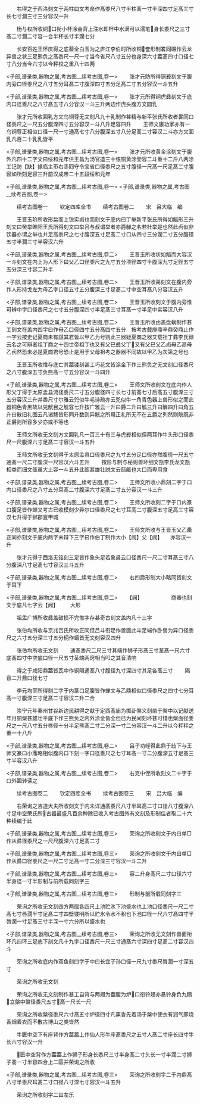 <!-- { "loadSidebar": true } -->
　　右得之于西洛刻文于两柱曰文考命作髙黍尺八寸半柱髙一寸半深四寸足髙三寸长七寸濶三寸三分容汉一升

　　杨与权所收铜口衔小杯涂金背上注水即杯中水满可以濡笔身长黍尺之三寸髙二寸濶二寸容一合半杯长寸半濶七分

　　长安百姓王怀庆得之底葢全白玉为之庐江李伯时所收铜奁形制畧同碾作云龙异兽之状三足熊负之髙黍尺一尺一寸当今省尺八寸五分也身深六寸葢髙四寸口径七寸八分当今六寸以今秤校之重八十四两

<子部,谱录类,器物之属,考古图__续考古图,卷一>
　　张才元防所得铜彛刻文于腹内旁口径黍尺之八寸五分耳髙二寸腹深四寸五分足髙二寸五分容汉一斗五升

<子部,谱录类,器物之属,考古图__续考古图,卷一>
　　张才元所得铜虎彞刻文于底内口径黍尺之八寸髙五寸八分容汉一斗三升两边作虎头腹方文圆乳



　　张才元所收圎乳方文乌铜尊无文刻凡九十乳制作甚精与新平张氏所收者畧同口径黍尺之一尺五分腹深四寸五分容汉一斗八升足容四升
　　王师文康功家亦有一乌铜尊正相似口径一尺一寸通髙七寸八分腹深五寸八分足髙二寸容汉二斗亦方文圎乳凡百二十乳乳皆平

<子部,谱录类,器物之属,考古图__续考古图,卷一>
　　张才元所收黄金涂刻文于腹外凡四十二字文曰绥和元年供王昌为汤官造三十练铜黄涂壶容二斗重十二斤八两涂工记防【缺】掾临主帀右丞囘守令宝省口径黍尺之五寸腹径一尺髙一尺足髙二寸腹容如所刻足容三升前汉成帝二十五段绥和元年

<子部,谱录类,器物之属,考古图__续考古图,卷一>
<子部,谱录类,器物之属,考古图__续考古图,卷一>

　　续考古图卷一
　　钦定四库全书
　　续考古图卷二
　　宋　吕大临　编

　　王晋玉玠所收形扁而上锐实卣也而刻文于底内曰丁举新平张氏所得如觚形三升刻文曰癸举睢阳王氏所得刻文曰举吕与叔谓举者亦爵觯之名若杜举是也然此卣似非饮器亦谓之举也并足高黍尺之七寸腹深五寸足髙二寸口从四寸三分濶二寸五分腹径五寸半濶三寸半容汉六升

<子部,谱录类,器物之属,考古图__续考古图,卷二>
　　王晋玉所收状如觚而大容汉一斗刻文在内上为人形下曰父乙口径黍尺之九寸五分项径四寸半腹深九寸足径五寸五分深三寸容二升半

<子部,谱录类,器物之属,考古图__续考古图,卷二>
　　王晋玉所收鬲刻文在腹内旁作人形持戈左为母乙字口径五寸五分腹深三寸足髙二寸中空耳髙八分容汉五升

<子部,谱录类,器物之属,考古图__续考古图,卷二>
　　王晋玉所收刻文于腹内旁惟可辨中字口径黍尺之七寸五分腹深四寸半足髙三寸耳髙一寸半足中实容汉八升

<子部,谱录类,器物之属,考古图__续考古图,卷二>
　　王晋玉所收卣盖盘螭制作甚工刻文在盖内四字曰作母乙口径四寸五分髙四寸五分　按考古载庚鼎辛鼎癸鼎止作一字云按史记夏商未有諡其君皆以甲乙为号则此三器疑夏商之器又载祖丁彞李氏録云名之可辩者祖丁商之十四世帝祖丁也又有父巳彞父丁又有父巳父乙卣母乙鬲母乙卣然恐未必是夏商君号恐止是用于父母祖考之器器不同故以甲乙为次第之号也

　　王晋玉所收惟存底亡其葢镂刻甚工巧花文皆涂金下作三熊负之无文刻口径黍尺之八寸腹深五寸负熊髙一寸五分容汉一斗四升

<子部,谱录类,器物之属,考古图__续考古图,卷二>
　　王师文所收刻文在底内作人形父丁得于太原孟县流径黍尺二寸五分腹径四寸长七寸前髙七寸后髙五寸腹深三寸五分容汉三升并黍尺寸尔雅云兕似牛毛诗疏亦云兕似牛一角青色器上兽形似之而此器铜色青黑故以兕觥目之觥容七升按广雅云一升曰爵二升曰觚三升曰觯四升曰角五升曰散旧礼图云凡诸觞皆形同升数则异觥之所用正礼所无不在五爵之列然则觥既非正爵则所容多少亦或不等也

　　王师文所收无文刻方文圎乳凡一百三十有三与虎彛相似但两耳作牛头形口径黍尺一尺腹深六寸足髙二寸容汉一斗五升

　　王师文所收无文刻得于太原孟县口径黍尺之九寸五分足口径亦然腹径一尺五寸通髙一尺二寸腹深一尺容汉六斗五升
　　按形与制与秘阁兽环细文瓿李氏龙文瓿相类而细文瓿虽大止容一斗五升此瓿甚雄壮説文云瓿甂也大口而卑用食

<子部,谱录类,器物之属,考古图__续考古图,卷二>
　　王师文所收小鼎刻二字于口内口径黍尺之八寸五分耳髙二寸腹深六寸足髙二寸五分容汉一斗三升

<子部,谱录类,器物之属,考古图__续考古图,卷二>
　　王师文所收刻二字于口内篆口腹足皆作蝉又考古已收模刻少异尔口径黍尺之七寸耳高二寸腹深五寸足高三寸容汉七升得于邺郡亶甲城

<子部,谱录类,器物之属,考古图__续考古图,卷二>
　　王师文所收与王晋玉父乙罍正同亦刻文于底内两字未辩下三字曰作伯丁制作大小【阙】父【阙】　　亦容汉一升



　　张才元得于西洛无铭刻三足皆作象头足若象鼻云口径黍尺一尺二寸耳髙三寸八分腹深八寸足髙七寸容汉三斗五升

<子部,谱录类,器物之属,考古图__续考古图,卷二>
　　右四爵形制大小略同皆刻文于耳下

<子部,谱录类,器物之属,考古图__续考古图,卷二>
　　【阙】　　　　　　商器也刻文于底凡七字云【阙】
　　大形



　　祖孟广博所收彞盖破损不完惟字存甚奇古刻文盖内凡十三字

　　张伯均所收与京兆吕氏所收正同但吕斗衔足作兽面此斗足端作卧兽为异口径黍尺之六寸五分深三寸五分柄作螭首无文刻容汉四升

　　张伯均所收无文刻
　　通髙黍尺二尺三寸其端作狮子形髙三寸茎髙一尺六寸底髙四寸中空底口径一尺五寸茎端两窍相当叩之其音清响

　　得之于咸阳鼎葢皆瓦中作铜隔通髙八寸腹径九寸深四寸其足各髙三寸
　　隔容二升鼎口径七寸

　　李元均宰所得刻二字于内篆口足腹皆作蝉文与乙鼎相似口径黍尺之四寸七分耳髙一寸腹深三寸足髙二寸容汉二升二合

　　崇宁元年秦州甘谷新边民耕得之献于定西髙庙为掷卦槃义刻凿于槃中以记献送年月铜槃甚雄壮平底下作三熊负之内外涂金皆全但已为民间刻坏甚可惜也槃面径黍尺之一尺八寸五分唇径十分半足熊髙二寸二分深一寸二分容汉一斗二升以今秤秤之重一十八斤

<子部,谱录类,器物之属,考古图__续考古图,卷二>
　　吕子功峌得此鼎于歧下与王师文篆口小鼎略相似腹内口下刻一字口径黍尺之七寸耳髙一寸二分腹深五寸足髙三寸半容汉八升

<子部,谱录类,器物之属,考古图__续考古图,卷二>
　　右克中侄所收刻文二十字于口外圜转读之

　　续考古图卷二
　　钦定四库全书
　　续考古图卷三
　　宋　吕大临　编

　　右荣询之咨道大夫所收刻文于内未详通髙黍尺八寸半耳髙二寸口径八寸腹深八寸足中空荣氏所古器最盛凡百余种除已收入考古图外有文刻及形制佳者取二十六种续编于此

<子部,谱录类,器物之属,考古图__续考古图,卷三>
　　荣询之所收刻文于内曰单□作从彞径黍尺之一尺尺腹深六寸足髙二寸

<子部,谱录类,器物之属,考古图__续考古图,卷三>
　　荣询之所收刻文于内曰单□作从彞口径黍尺之一尺二寸足髙一寸二分深三寸容汉一斗二升

<子部,谱录类,器物之属,考古图__续考古图,卷三>
　　容二升身髙尺二寸口径六寸半身径一寸半形制与前所载同刻字三

<子部,谱录类,器物之属,考古图__续考古图,卷三>
　　形制与前所载同刻字三



　　荣询之所收无文刻四方两层各四尺上池贮氷下池盛水也上池口径黍尺一尺二寸髙七寸唇濶半寸足髙二寸四壁镂明所以贮氷令水不积也下池口径一尺六寸髙四寸半唇濶一寸足髙三寸半深一寸六分所以盛水也

<子部,谱录类,器物之属,考古图__续考古图,卷三>
　　荣询之所收无文刻作兽面衔环凡四环三足底下刻文凡十九字口径黍尺一尺三寸通髙六寸深四寸足髙二寸容汉四斗



　　荣询之所收底内作双鱼刻四字于中曰长宜子孙口径一尺九寸黍尺唇濶一寸深五寸

　　荣询之所收无文刻

　　荣询之所收无文刻制作甚工自背与两翅为葢腹为炉口衔铃翅亦悬铃身负九鶵立槃中槃径黍尺五寸髙一尺长一尺

　　荣询之所收槃径黍尺六寸髙五寸炉径四寸凡熏香先着汤于槃中使衣有润气即烧香烟着衣而不散古博山之类皆然

　　牛匮中空下有座背作方葢葢上作仙人形牛座髙黍尺之五寸人髙二寸座长四寸牛长六寸容汉一升

　　匮中空背作方葢葢上作狮子形身长黍尺三寸半身髙二寸头长一寸半濶二寸狮子髙一寸半容四合上二匮并荣询之所收

<子部,谱录类,器物之属,考古图__续考古图,卷三>
　　荣询之所收刻字二于内鼎髙八寸半黍尺耳髙二寸口径八寸深七寸容汉一斗五升



　　荣询之所收刻字二曰左乐


